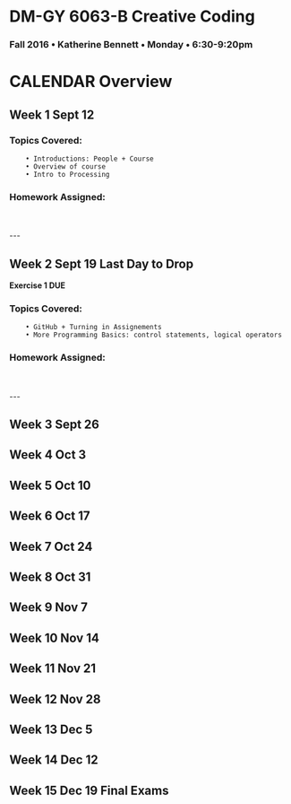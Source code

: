 # DM-GY 6063-B Creative Coding
### Fall 2016 • Katherine Bennett • Monday • 6:30-9:20pm 

# CALENDAR Overview

## Week 1  Sept 12

### Topics Covered:
		• Introductions: People + Course
		• Overview of course
		• Intro to Processing

### Homework Assigned:


<br>
<br>
---

## Week 2  Sept 19  Last Day to Drop
**Exercise 1 DUE**

### Topics Covered:
		• GitHub + Turning in Assignements
		• More Programming Basics: control statements, logical operators

### Homework Assigned:


<br>
<br>
---

## Week 3  Sept 26

## Week 4  Oct 3

## Week 5  Oct 10

## Week 6  Oct 17

## Week 7  Oct 24

## Week 8  Oct 31

## Week 9  Nov 7

## Week 10  Nov 14

## Week 11  Nov 21

## Week 12  Nov 28

## Week 13  Dec 5

## Week 14  Dec 12

## Week 15  Dec 19 Final Exams